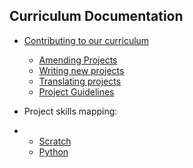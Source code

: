 ## Curriculum Documentation

+ [Contributing to our curriculum](contributing.md)
  + [Amending Projects](amending.md)
  + [Writing new projects](projects.md)
  + [Translating projects](translating.md)
  + [Project Guidelines](project-guidelines.md)

+ Project skills mapping:
+ + [Scratch](scratch-mapping.md)
  + [Python](python-mapping.md)
